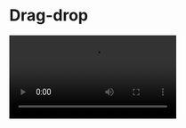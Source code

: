 # Drag-drop

<video src="https://raw.githubusercontent.com/roshidoniy/Advanced-Drag-Drop/main/Showcase_drag_drop.mp4" controls="controls" style="max-width: 100%;">
  Your browser does not support the video tag.
</video>